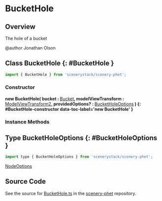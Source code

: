 # BucketHole

## Overview

The hole of a bucket

@author Jonathan Olson

## Class BucketHole {: #BucketHole }


```js
import { BucketHole } from 'scenerystack/scenery-phet';
```
### Constructor

#### new BucketHole( bucket : <span style="font-weight: 400;">[Bucket](../phetcommon/Bucket.md)</span>, modelViewTransform : <span style="font-weight: 400;">[ModelViewTransform2](../phetcommon/ModelViewTransform2.md)</span>, providedOptions? : <span style="font-weight: 400;">[BucketHoleOptions](../scenery-phet/BucketHole.md#BucketHoleOptions)</span> ) {: #BucketHole-constructor data-toc-label='new BucketHole' }

### Instance Methods





## Type BucketHoleOptions {: #BucketHoleOptions }


```js
import type { BucketHoleOptions } from 'scenerystack/scenery-phet';
```


[NodeOptions](../scenery/Node.md#NodeOptions)



## Source Code

See the source for [BucketHole.ts](https://github.com/phetsims/scenery-phet/blob/main/js/bucket/BucketHole.ts) in the [scenery-phet](https://github.com/phetsims/scenery-phet) repository.
